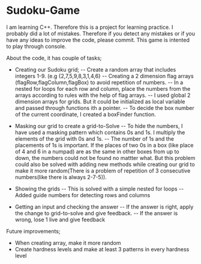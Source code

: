 # Sudoku-Game

I am learning C++. Therefore this is a project for learning practice. I probably did a lot of mistakes. 
Therefore if you detect any mistakes or if you have any ideas to improve the code, please commit.
This game is intented to play through console. 

About the code, it has couple of tasks;

- Creating our Sudoku grid;
-- Create a random array that includes integers 1-9. (e.g {2,7,5,9,8,3,1,4,6}
-- Creating a 2 dimension flag arrays (flagRow,flagColumn,flagBox) to avoid repetition of numbers. 
-- In a nested for loops for each row and column, place the numbers from the arrays according to rules with the help of flag arrays.
-- I used global 2 dimension arrays for grids. But it could be initialized as local variable and passed through functions ith a pointer.
-- To decide the box number of the current coordinate, I created a boxFinder function.

- Masking our grid to create a grid-to-Solve
-- To hide the numbers, I have used a masking pattern which contains 0s and 1s. I multiply the elements of the grid with 0s and 1s.
-- The number of 1s and the placements of 1s is important. If the places of two 0s in a box (like place of 4 and 6 in a numpad)
are as the same in other boxes from up to down, the numbers could not be found no mattter what. But this problem could also be solved 
with adding new methods while creating our grid to make it more random(There is a problem of repetition of 3 consecutive numbers(like there is always 2-7-5)).

- Showing the grids
-- This is solved with a simple nested for loops
-- Added guide numbers for detecting rows and columns

- Getting an input and checking the answer
-- If the answer is right, apply the change to grid-to-solve and give feedback.
-- If the answer is wrong, lose 1 live and give feedback


Future improvements;
- When creating array, make it more random
- Create hardness levels and make at least 3 patterns in every hardness level
